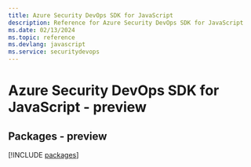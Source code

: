 ```yaml
---
title: Azure Security DevOps SDK for JavaScript
description: Reference for Azure Security DevOps SDK for JavaScript
ms.date: 02/13/2024
ms.topic: reference
ms.devlang: javascript
ms.service: securitydevops
---
```

# Azure Security DevOps SDK for JavaScript - preview
## Packages - preview
[!INCLUDE [packages](security-devops-index.md)]